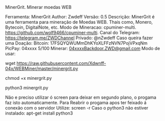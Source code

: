 MinerGrit. Minerar moedas WEB

   
Ferramenta:	MinerGrit
Author:	Zwdeff
Versão:	0.5
Descrição:	MinerGrit é uma ferramenta para mineração de Moedas WEB. Thais como, Monero, Bytecoin, DigitalNote, etc.
Modo de Mineracao:	cpuminer-multi.
https://github.com/wolf9466/cpuminer-multi.
Canal do Telegram:	https://telegram.me/ZWDChannel
Privado:	@nZwdeff
Caso queira fazer uma Doação: 
Bitcoin: 17FSQYQWUMmDhKYoXLFFzNVN7PojVPxqNm
PicPay: 04xxxx 5/100
Minerar: 04xxxxBackdoor.ZWD@gmail.com
Modo de usar:

wget https://raw.githubusercontent.com/Xdwnff-04x/WEBMiner/master/minergrit.py

chmod +x minergrit.py

python3 minergrit.py

Não e preciso utilizar ó screen para deixar em segundo plano, o progama faz isto automaticamente.
Para Reabrir o progama apos ter feixado á conexão com o servidor Utilize: screen -r
Caso o python3 não estiver instalado:
apt-get install python3